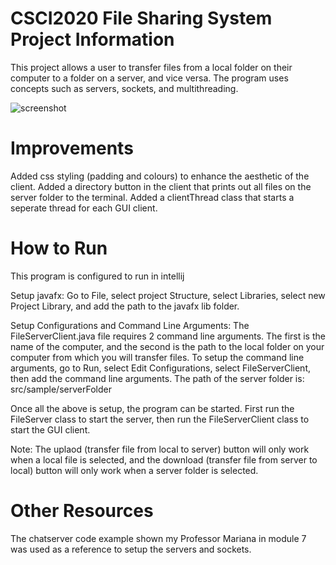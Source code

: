 <!-- # Note
Please refer to the message I sent you on Canvas reagrding the readme.md file (subject is "Note about readme file for Assignment 2") -->

# CSCI2020 File Sharing System Project Information
This project allows a user to transfer files from a local folder on their computer to a folder on a server, and vice versa.
The program uses concepts such as servers, sockets, and multithreading.

![screenshot](https://user-images.githubusercontent.com/71238125/114112937-7550ef00-98ab-11eb-9899-80d87fe7e77a.PNG)

# Improvements
Added css styling (padding and colours) to enhance the aesthetic of the client. Added a directory button in the client that prints out all files on the server folder to the terminal.
Added a clientThread class that starts a seperate thread for each GUI client.

# How to Run
This program is configured to run in intellij

Setup javafx:
Go to File, select project Structure, select Libraries, select new Project Library, and add the path to the javafx lib folder.

Setup Configurations and Command Line Arguments:
The FileServerClient.java file requires 2 command line arguments. The first is the name of the computer, and the second is the path to the local folder on your computer
from which you will transfer files. To setup the command line arguments, go to Run, select Edit Configurations, select FileServerClient, then add the command line arguments. 
The path of the server folder is: src/sample/serverFolder

Once all the above is setup, the program can be started. First run the FileServer class to start the server, then run the FileServerClient class to start the GUI client.

Note: The uplaod (transfer file from local to server) button will only work when a local file is selected, and the download (transfer file from server to local) button
will only work when a server folder is selected.

# Other Resources
The chatserver code example shown my Professor Mariana in module 7 was used as a reference to setup the servers and sockets. 




